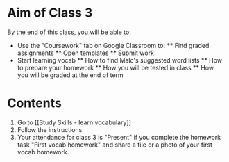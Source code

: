 # Aim of Class 3
By the end of this class, you will be able to:
* Use the "Coursework" tab on Google Classroom to:
** Find graded assignments
** Open templates
** Submit work
* Start learning vocab
** How to find Malc's suggested word lists
** How to prepare your homework
** How you will be tested in class
** How you will be graded at the end of term

# Contents
1) Go to [[Study Skills - learn vocabulary]]
2) Follow the instructions
3) Your attendance for class 3 is "Present" if you complete the homework task "First vocab homework" and share a file or a photo of your first vocab homework. 
 
 






